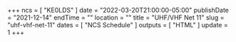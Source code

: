 +++
ncs = [ "KE0LDS" ]
date = "2022-03-20T21:00:00-05:00"
publishDate = "2021-12-14"
endTime = ""
location = ""
title = "UHF/VHF Net 11"
slug = "uhf-vhf-net-11"
dates = [ "NCS Schedule" ]
outputs = [ "HTML" ]
update = 1
+++
